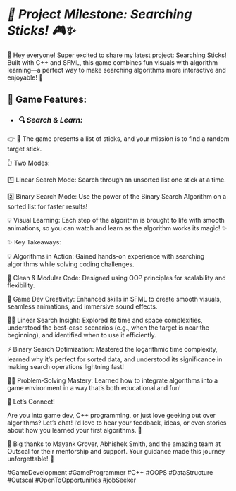 # ***🚀 Project Milestone: Searching Sticks! 🎮✨***

🌟 Hey everyone! Super excited to share my latest project: Searching Sticks! Built with C++ and SFML, this game combines fun visuals with algorithm learning—a perfect way to make searching algorithms more interactive and enjoyable! 🎉

## **🎯 Game Features:**
- ### *🔍 Search & Learn:*
👉 🥢 The game presents a list of sticks, and your mission is to find a random target stick.

👆 Two Modes:

1️⃣ Linear Search Mode: Search through an unsorted list one stick at a time.

2️⃣ Binary Search Mode: Use the power of the Binary Search Algorithm on a sorted list for faster results!

💡 Visual Learning: Each step of the algorithm is brought to life with smooth animations, so you can watch and learn as the algorithm works its magic! ✨



✨ Key Takeaways:

💡 Algorithms in Action: Gained hands-on experience with searching algorithms while solving coding challenges.

🧩 Clean & Modular Code: Designed using OOP principles for scalability and flexibility.

🎨 Game Dev Creativity: Enhanced skills in SFML to create smooth visuals, seamless animations, and immersive sound effects.

👨‍💻 Linear Search Insight: Explored its time and space complexities, understood the best-case scenarios (e.g., when the target is near the beginning), and identified when to use it efficiently.

⚡ Binary Search Optimization: Mastered the logarithmic time complexity, learned why it’s perfect for sorted data, and understood its significance in making search operations lightning fast!

👨‍💻 Problem-Solving Mastery: Learned how to integrate algorithms into a game environment in a way that’s both educational and fun!



💬 Let’s Connect!

Are you into game dev, C++ programming, or just love geeking out over algorithms? Let’s chat! I’d love to hear your feedback, ideas, or even stories about how you learned your first algorithms. 🌟



🙏 Big thanks to Mayank Grover, Abhishek Smith, and the amazing team at Outscal for their mentorship and support. Your guidance made this journey unforgettable! 💖



#GameDevelopment #GameProgrammer #C++ #OOPS #DataStructure #Outscal #OpenToOpportunities #jobSeeker

